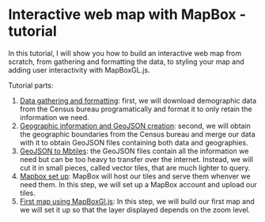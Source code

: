# Interactive web map with MapBox - tutorial

In this tutorial, I will show you how to build an interactive web map from scratch, from gathering and formatting the data, to styling your map and adding user interactivity with MapBoxGL.js.

Tutorial parts:

  1. [Data gathering and formatting](./1_data_gathering_formatting): first, we will download demographic data from the Census bureau programatically and format it to only retain the information we need.
  2. [Geographic information and GeoJSON creation](./2_geographies_gathering_formatting): second, we will obtain the geographic boundaries from the Census bureau and merge our data with it to obtain GeoJSON files containing both data and geographies.
  3. [GeoJSON to Mbtiles](./3_geojson_to_mbtiles): the GeoJSON files contain all the information we need but can be too heavy to transfer over the internet. Instead, we will cut it in small pieces, called vector tiles, that are much lighter to query.
  4. [Mapbox set up](./4_uploading_mbtiles_to_mapbox): MapBox will host our tiles and serve them whenver we need them. In this step, we will set up a MapBox account and upload our tiles.
  5. [First map using MapBoxGl.js](./5_mp_skeleton_and_zoom_feature): In this step, we will build our first map and we will set it up so that the layer displayed depends on the zoom level.
